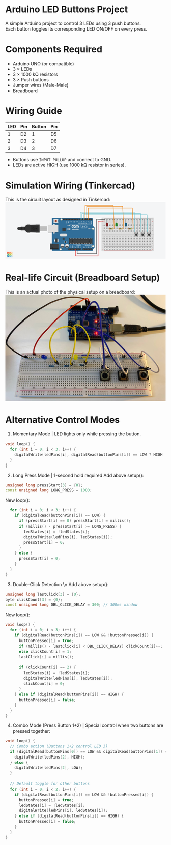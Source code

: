 # Arduino LED Buttons Project
A simple Arduino project to control 3 LEDs using 3 push buttons.  
Each button toggles its corresponding LED ON/OFF on every press.

# Components Required
- Arduino UNO (or compatible)
- 3 × LEDs
- 3 × 1000 kΩ resistors
- 3 × Push buttons
- Jumper wires (Male-Male)
- Breadboard

# Wiring Guide
| LED | Pin | Button | Pin |
|-----|-----|--------|-----|
| 1   | D2  | 1      | D5  |
| 2   | D3  | 2      | D6  |
| 3   | D4  | 3      | D7  |
- Buttons use `INPUT_PULLUP` and connect to GND.
- LEDs are active HIGH (use 1000 kΩ resistor in series).

# Simulation Wiring (Tinkercad)
This is the circuit layout as designed in Tinkercad:
![Wiring Image](Button_Led.png)

# Real-life Circuit (Breadboard Setup)
This is an actual photo of the physical setup on a breadboard:
![Wiring Image](Breadbored_setup.jpg)

# Alternative Control Modes
1. Momentary Mode | LED lights only while pressing the button.
```cpp
void loop() {
  for (int i = 0; i < 3; i++) {
    digitalWrite(ledPins[i], digitalRead(buttonPins[i]) == LOW ? HIGH : LOW);
  }
}
```
2. Long Press Mode | 1-second hold required
 Add above setup():  
```cpp
unsigned long pressStart[3] = {0};
const unsigned long LONG_PRESS = 1000;
```
New loop():
```cpp void loop() {
  for (int i = 0; i < 3; i++) {
    if (digitalRead(buttonPins[i]) == LOW) {
      if (pressStart[i] == 0) pressStart[i] = millis();
      if (millis() - pressStart[i] >= LONG_PRESS) {
        ledStates[i] = !ledStates[i];
        digitalWrite(ledPins[i], ledStates[i]);
        pressStart[i] = 0;
      }
    } else {
      pressStart[i] = 0;
    }
  }
}
```
3. Double-Click Detection
\n Add above setup():
```cpp
unsigned long lastClick[3] = {0};
byte clickCount[3] = {0};
const unsigned long DBL_CLICK_DELAY = 300; // 300ms window
```
New loop():
```cpp
void loop() {
  for (int i = 0; i < 3; i++) {
    if (digitalRead(buttonPins[i]) == LOW && !buttonPressed[i]) {
      buttonPressed[i] = true;
      if (millis() - lastClick[i] < DBL_CLICK_DELAY) clickCount[i]++;
      else clickCount[i] = 1;
      lastClick[i] = millis();

      if (clickCount[i] == 2) {
        ledStates[i] = !ledStates[i];
        digitalWrite(ledPins[i], ledStates[i]);
        clickCount[i] = 0;
      }
    } else if (digitalRead(buttonPins[i]) == HIGH) {
      buttonPressed[i] = false;
    }
  }
}
```
4. Combo Mode (Press Button 1+2) | Special control when two buttons are pressed together:
```cpp
void loop() {
  // Combo action (Buttons 1+2 control LED 3)
  if (digitalRead(buttonPins[0]) == LOW && digitalRead(buttonPins[1]) == LOW) {
    digitalWrite(ledPins[2], HIGH);
  } else {
    digitalWrite(ledPins[2], LOW);
  }

  // Default toggle for other buttons
  for (int i = 0; i < 2; i++) {
    if (digitalRead(buttonPins[i]) == LOW && !buttonPressed[i]) {
      buttonPressed[i] = true;
      ledStates[i] = !ledStates[i];
      digitalWrite(ledPins[i], ledStates[i]);
    } else if (digitalRead(buttonPins[i]) == HIGH) {
      buttonPressed[i] = false;
    }
  }
}
```


